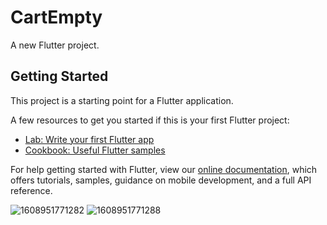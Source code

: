 # CartEmpty

A new Flutter project.

## Getting Started

This project is a starting point for a Flutter application.

A few resources to get you started if this is your first Flutter project:

- [Lab: Write your first Flutter app](https://flutter.dev/docs/get-started/codelab)
- [Cookbook: Useful Flutter samples](https://flutter.dev/docs/cookbook)

For help getting started with Flutter, view our
[online documentation](https://flutter.dev/docs), which offers tutorials,
samples, guidance on mobile development, and a full API reference.

![1608951771282](https://user-images.githubusercontent.com/38382273/103144776-d0653880-4737-11eb-8a17-44db15de03cf.png)
![1608951771288](https://user-images.githubusercontent.com/38382273/103144779-d529ec80-4737-11eb-809b-77efbfab1707.png)
